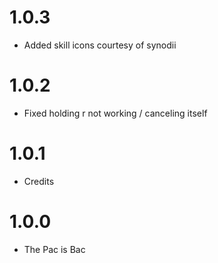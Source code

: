 # 1.0.3

- Added skill icons courtesy of synodii

# 1.0.2

- Fixed holding r not working / canceling itself

# 1.0.1

- Credits

# 1.0.0

- The Pac is Bac